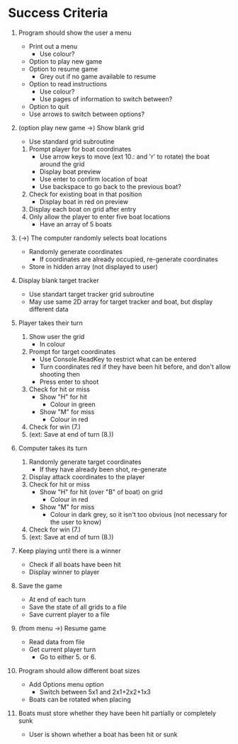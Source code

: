 # Success Criteria

1. Program should show the user a menu
    * Print out a menu
        * Use colour?
    * Option to play new game
    * Option to resume game
        * Grey out if no game available to resume
    * Option to read instructions
        * Use colour?
        * Use pages of information to switch between?
    * Option to quit
    * Use arrows to switch between options?
2. (option play new game ->) Show blank grid
    * Use standard grid subroutine
    1. Prompt player for boat coordinates
        * Use arrow keys to move (ext 10.: and 'r' to rotate) the boat around the grid
        * Display boat preview
        * Use enter to confirm location of boat
        * Use backspace to go back to the previous boat?
    2. Check for existing boat in that position
        * Display boat in red on preview
    3. Display each boat on grid after entry
    4. Only allow the player to enter five boat locations
        * Have an array of 5 boats
3. (->) The computer randomly selects boat locations
    * Randomly generate coordinates
        * If coordinates are already occupied, re-generate coordinates
    * Store in hidden array (not displayed to user)
4. Display blank target tracker
    * Use standart target tracker grid subroutine
    * May use same 2D array for target tracker and boat, but display different data
5. Player takes their turn
    1. Show user the grid
        * In colour
    2. Prompt for target coordinates
        * Use Console.ReadKey to restrict what can be entered
        * Turn coordinates red if they have been hit before, and don't allow shooting then
        * Press enter to shoot
    3. Check for hit or miss
        * Show "H" for hit
            * Colour in green
        * Show "M" for miss
            * Colour in red
    4. Check for win (7.)
    5. (ext: Save at end of turn (8.))
6. Computer takes its turn
    1. Randomly generate target coordinates
        * If they have already been shot, re-generate
    2. Display attack coordinates to the player
    3. Check for hit or miss
        * Show "H" for hit (over "B" of boat) on grid
            * Colour in red
        * Show "M" for miss
            * Colour in dark grey, so it isn't too obvious (not necessary for the user to know)
    4. Check for win (7.)
    5. (ext: Save at end of turn (8.))
7. Keep playing until there is a winner
    * Check if all boats have been hit
    * Display winner to player

8. Save the game
    * At end of each turn
    * Save the state of all grids to a file
    * Save current player to a file
9. (from menu ->) Resume game
    * Read data from file
    * Get current player turn
        * Go to either 5. or 6.

10. Program should allow different boat sizes
    * Add Options menu option
        * Switch between 5x1 and 2x1+2x2+1x3
    * Boats can be rotated when placing
11. Boats must store whether they have been hit partially or completely sunk
    * User is shown whether a boat has been hit or sunk
